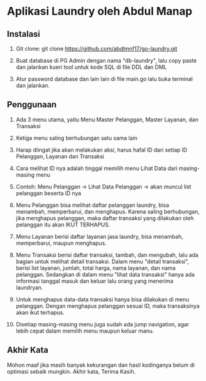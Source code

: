 # Aplikasi Laundry oleh Abdul Manap



## Instalasi 
1.   Git clone:  git clone https://github.com/abdlmnf17/go-laundry.git

2.   Buat database di PG Admin dengan nama "db-laundry", lalu copy paste dan jalankan kueri tool untuk kode SQL di file DDL dan DML 
3.   Atur password database dan lain lain di file main.go lalu buka terminal dan jalankan.

## Penggunaan
1.   Ada 3 menu utama, yaitu Menu Master Pelanggan, Master Layanan, dan Transaksi
2.   Ketiga menu saling berhubungan satu sama lain
3.   Harap diingat jika akan melakukan aksi, harus hafal ID dari setiap ID Pelanggan, Layanan dan Transaksi
4.   Cara melihat ID nya adalah tinggal memilih menu Lihat Data dari masing-masing menu
5.   Contoh: Menu Pelanggan -> Lihat Data Pelanggan -> akan muncul list pelanggan beserta ID nya

6.   Menu Pelanggan bisa melihat daftar pelanggan laundry, bisa menambah, memperbarui, dan menghapus. Karena saling berhubungan, jika menghapus pelanggan, maka daftar transaksi yang dilakukan oleh pelanggan itu akan IKUT TERHAPUS.

7. Menu Layanan berisi daftar layanan jasa laundry, bisa menambah, memperbarui, maupun menghapus.

8. Menu Transaksi berisi daftar transaksi, tambah, dan mengubah, lalu ada bagian untuk melihat detail transaksi. Dalam menu "detail transaksi", berisi list layanan, jumlah, total harga, nama layanan, dan nama pelanggan. Sedangkan di dalam menu "lihat data transaksi" hanya ada informasi tanggal masuk dan keluar lalu orang yang menerima laundryan.

9. Untuk menghapus data-data transaksi hanya bisa dilakukan di menu pelanggan. Dengan menghapus pelanggan sesuai ID, maka transaksinya akan ikut terhapus. 

10. Disetiap masing-masing menu juga sudah ada jump navigation, agar lebih cepat dalam memilih menu maupun keluar manu.  


## Akhir Kata
Mohon maaf jika masih banyak kekurangan dan hasil kodinganya belum di optimasi sebaik mungkin. Akhir kata, Terima Kasih.
